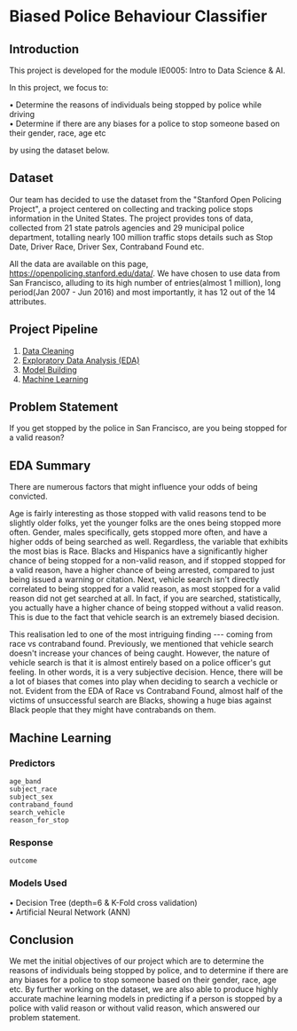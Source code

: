 # Biased Police Behaviour Classifier

## Introduction
This project is developed for the module IE0005: Intro to Data Science & AI.

In this project, we focus to:

• Determine the reasons of individuals being stopped by police while driving  
• Determine if there are any biases for a police to stop someone based on their gender, race, age etc  

by using the dataset below.

## Dataset
Our team has decided to use the dataset from the "Stanford Open Policing Project", a project centered on collecting and tracking police stops information in the United States. The project provides tons of data, collected from 21 state patrols agencies and 29 municipal police department, totalling nearly 100 million traffic stops details such as Stop Date, Driver Race, Driver Sex, Contraband Found etc.

All the data are available on this page, https://openpolicing.stanford.edu/data/. 
We have chosen to use data from San Francisco, alluding to its high number of entries(almost 1 million), long period(Jan 2007 - Jun 2016) and most importantly, it has 12 out of the 14 attributes.

## Project Pipeline
1. [Data Cleaning](https://github.com/Jy158654/biased-police-behaviour-classifier/blob/main/data%20cleaning.ipynb)  
2. [Exploratory Data Analysis (EDA)](https://github.com/Jy158654/biased-police-behaviour-classifier/blob/main/EDA.ipynb)  
3. [Model Building](https://github.com/Jy158654/biased-police-behaviour-classifier/blob/main/model%20building.ipynb)  
4. [Machine Learning](https://github.com/Jy158654/biased-police-behaviour-classifier/blob/main/machine%20learning.ipynb)

## Problem Statement  
If you get stopped by the police in San Francisco, are you being stopped for a valid reason?

## EDA Summary 
There are numerous factors that might influence your odds of being convicted. 

Age is fairly interesting as those stopped with valid reasons tend to be slightly older folks, yet the younger folks are the ones being stopped more often. Gender, males specifically, gets stopped more often, and have a higher odds of being searched as well. Regardless, the variable that exhibits the most bias is Race. Blacks and Hispanics have a significantly higher chance of being stopped for a non-valid reason, and if stopped stopped for a valid reason, have a higher chance of being arrested, compared to just being issued a warning or citation. Next, vehicle search isn't directly correlated to being stopped for a valid reason, as most stopped for a valid reason did not get searched at all. In fact, if you are searched, statistically, you actually have a higher chance of being stopped without a valid reason. This is due to the fact that vehicle search is an extremely biased decision.

This realisation led to one of the most intriguing finding --- coming from race vs contraband found. Previously, we mentioned that vehicle search doesn't increase your chances of being caught. However, the nature of vehicle search is that it is almost entirely based on a police officer's gut feeling. In other words, it is a very subjective decision. Hence, there will be a lot of biases that comes into play when deciding to search a vechicle or not. Evident from the EDA of Race vs Contraband Found, almost half of the victims of unsuccessful search are Blacks, showing a huge bias against Black people that they might have contrabands on them.

## Machine Learning  
### Predictors  
```age_band```  
```subject_race```  
```subject_sex```  
```contraband_found```  
```search_vehicle```  
```reason_for_stop```  

### Response  
```outcome```  

### Models Used
• Decision Tree (depth=6 & K-Fold cross validation)  
• Artificial Neural Network (ANN) 

## Conclusion  
We met the initial objectives of our project which are to determine the reasons of individuals being stopped by police, and to determine if there are any biases for a police to stop someone based on their gender, race, age etc. By further working on the dataset, we are also able to produce highly accurate machine learning models in predicting if a person is stopped by a police with valid reason or without valid reason, which answered our problem statement.
